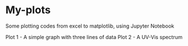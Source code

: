 # My-plots
Some plotting codes from excel to matplotlib, using Jupyter Notebook

Plot 1 - A simple graph with three lines of data
Plot 2 - A UV-Vis spectrum
